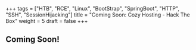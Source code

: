 +++
tags = ["HTB", "RCE", "Linux", "BootStrap", "SpringBoot", "HTTP", "SSH", "SessionHijacking"]
title = "Coming Soon: Cozy Hosting - Hack The Box"
weight = 5
draft = false
+++

## Coming Soon!